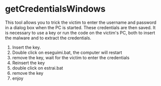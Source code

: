 # getCredentialsWindows
This tool allows you to trick the victim to enter the username and password in a dialog box when the PC is started. These credentials are then saved. It is necessary to use a key or run the code on the victim's PC, both to insert the malware and to extract the credentials.
1) Insert the key.
2) Double click on eseguimi.bat, the computer will restart
3) remove the key, wait for the victim to enter the credentials
4) Reinsert the key
5) double click on estrai.bat
6) remove the key
7) enjoy
